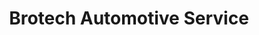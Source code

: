 ---
title: "Brotech Automotive Service"
url: /ajax/brotech-automotive-service/
shop: Autowerkstatt
---